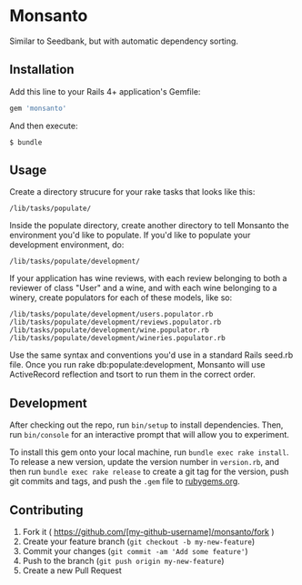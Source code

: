 # Monsanto

Similar to Seedbank, but with automatic dependency sorting.

## Installation

Add this line to your Rails 4+ application's Gemfile:

```ruby
gem 'monsanto'
```

And then execute:

    $ bundle

## Usage

Create a directory strucure for your rake tasks that looks like this:

    /lib/tasks/populate/

Inside the populate directory, create another directory to tell Monsanto the environment you'd like to populate. If you'd like to populate your development environment, do:

    /lib/tasks/populate/development/

If your application has wine reviews, with each review belonging to both a reviewer of class "User" and a wine, and with each wine belonging to a winery, create populators for each of these models, like so:

    /lib/tasks/populate/development/users.populator.rb
    /lib/tasks/populate/development/reviews.populator.rb
    /lib/tasks/populate/development/wine.populator.rb
    /lib/tasks/populate/development/wineries.populator.rb

Use the same syntax and conventions you'd use in a standard Rails seed.rb file. Once you run rake db:populate:development, Monsanto will use ActiveRecord reflection and tsort to run them in the correct order.

## Development

After checking out the repo, run `bin/setup` to install dependencies. Then, run `bin/console` for an interactive prompt that will allow you to experiment.

To install this gem onto your local machine, run `bundle exec rake install`. To release a new version, update the version number in `version.rb`, and then run `bundle exec rake release` to create a git tag for the version, push git commits and tags, and push the `.gem` file to [rubygems.org](https://rubygems.org).

## Contributing

1. Fork it ( https://github.com/[my-github-username]/monsanto/fork )
2. Create your feature branch (`git checkout -b my-new-feature`)
3. Commit your changes (`git commit -am 'Add some feature'`)
4. Push to the branch (`git push origin my-new-feature`)
5. Create a new Pull Request
